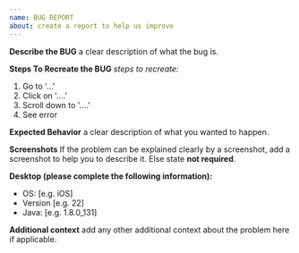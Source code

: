 ```yaml
---
name: BUG REPORT
about: create a report to help us improve
---
```


**Describe the BUG**
a clear description of what the bug is.

**Steps To Recreate the BUG**
_steps to recreate:_
1. Go to '...'
2. Click on '....'
3. Scroll down to '....'
4. See error

**Expected Behavior**
a clear description of what you wanted to happen.

**Screenshots**
If the problem can be explained clearly by a screenshot, add a screenshot to help you to describe it.
Else state **not required**.

**Desktop (please complete the following information):**
 - OS: [e.g. iOS]
 - Version [e.g. 22]
 - Java: [e.g. 1.8.0_131]

**Additional context**
add any other additional context about the problem here if applicable.
